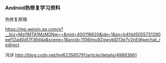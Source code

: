 ### Android热修复学习资料


热修复原理:

https://mp.weixin.qq.com/s?__biz=MzI1MTA1MzM2Nw==&mid=400118620&idx=1&sn=b4fdd5055731290eef12ad0d17f39d4a&scene=1&srcid=1106Imu9ZgwybID13e7y2nEi#wechat_redirect


鸿详
http://blog.csdn.net/lmj623565791/article/details/49883661
